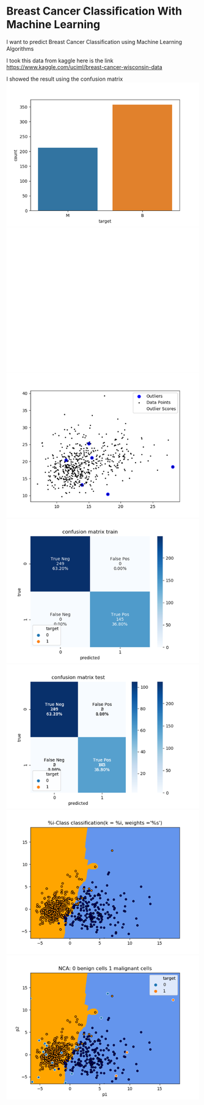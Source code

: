 # Breast Cancer Classiﬁcation With Machine Learning
I want to predict Breast Cancer Classiﬁcation using Machine Learning Algorithms

I took this data from kaggle here is the link https://www.kaggle.com/uciml/breast-cancer-wisconsin-data

I showed the result using the confusion matrix
![](/plot0.png)
![](/plot1.png)
![](/plot2.png)
![](/plot3.png)
![](/plot4.png)
![](/plot5.png)
![](/plot6.png)

